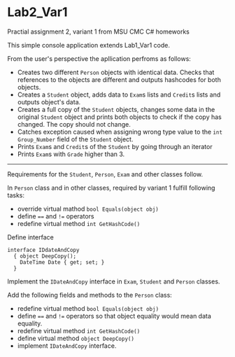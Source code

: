 # Lab2_Var1
Practial assignment 2, variant 1 from MSU CMC C# homeworks

This simple console application extends Lab1_Var1 code.

From the user's perspective the apllication perfroms as follows:

* Creates two different `Person` objects with identical data. Checks that references to the objects are different and outputs hashcodes for both objects.
* Creates a `Student` object, adds data to `Exam`s lists and `Credit`s lists and outputs object's data.
* Creates a full copy of the `Student` objects, changes some data in the original `Student` object and prints both objects to check if the copy has changed. The copy should not change.
* Catches exception caused when assigning wrong type value to the `int Group_Number` field of the  `Student` object.
* Prints `Exam`s and `Credit`s of the `Student` by going through an iterator
* Prints `Exam`s with `Grade` higher than 3.

------------------------------------------------------------------------------------------------------------------------------------
Requirements for the `Student`, `Person`, `Exam` and other classes follow.

In `Person` class and in other classes, required  by variant 1 fulfill following tasks:

* override virtual mathod `bool Equals(object obj)`
* define `==` and `!=` operators
* redefine virtual method `int GetHashCode()`

Define interface

```
interface IDdateAndCopy
  { object DeepCopy();
    DateTime Date { get; set; }
  }
```

Implement the `IDateAndCopy` interface in `Exam`, `Student` and `Person` classes.

Add the following fields and methods to the `Person` class:

* redefine virtual method `bool Equals(object obj)`
* define `==` and `!=` operators so that object equality would mean data equality.
* redefine virtual method `int GetHashCode()`
* define virtual method `object DeepCopy()`
* implement `IDateAndCopy` interface.
